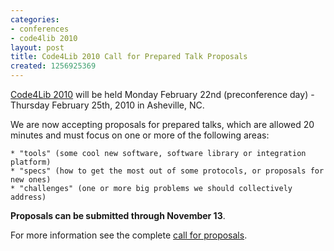 ```yaml
---
categories:
- conferences
- code4lib 2010
layout: post
title: Code4Lib 2010 Call for Prepared Talk Proposals
created: 1256925369
---
```


<a href="http://code4lib.org/conference/2010/">Code4Lib 2010</a> will be held Monday February 22nd (preconference day) - Thursday February 25th, 2010 in Asheville, NC. 

We are now accepting proposals for prepared talks, which are allowed 20 minutes and must focus on one or more of the following areas:

    * "tools" (some cool new software, software library or integration platform)
    * "specs" (how to get the most out of some protocols, or proposals for new ones)
    * "challenges" (one or more big problems we should collectively address)

<b>Proposals can be submitted through November 13</b>. 

For more information see the complete <a href="http://wiki.code4lib.org/index.php/2010talkscall_Call_for_Submissions">call for proposals</a>.
<!--break-->
